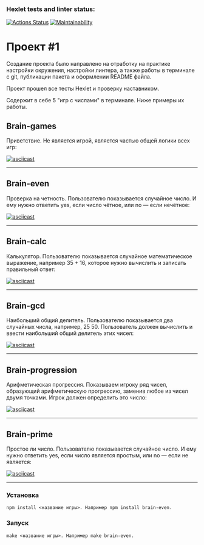 ### Hexlet tests and linter status:
[![Actions Status](https://github.com/svyatoslavxx/frontend-project-lvl1/workflows/hexlet-check/badge.svg)](https://github.com/svyatoslavxx/frontend-project-lvl1/actions)
[![Maintainability](https://api.codeclimate.com/v1/badges/81e72d6b1378c17a736d/maintainability)](https://codeclimate.com/github/svyatoslavxx/frontend-project-lvl1/maintainability)

<h1><b>Проект #1</b></h1>
Создание проекта было направлено на отработку на практике настройки окружения, настройки линтера, а также работы в терминале c git, публикации пакета и оформлении README файла. 

Проект прошел все тесты Hexlet и проверку наставником.


Содержит в себе 5 "игр с числами" в терминале. Ниже примеры их работы.

<h2><b>Brain-games</b></h2> Приветствие. Не является игрой, является частью общей логики всех игр:

[![asciicast](https://asciinema.org/a/507160.svg)](https://asciinema.org/a/507160)

---

<h2><b>Brain-even</b></h2> Проверка на четность. Пользователю показывается случайное число. И ему нужно ответить yes, если число чётное, или no — если нечётное:

[![asciicast](https://asciinema.org/a/506510.svg)](https://asciinema.org/a/506510)

---

<h2><b>Brain-calc</b></h2> Калькулятор. Пользователю показывается случайное математическое выражение, например 35 + 16, которое нужно вычислить и записать правильный ответ:

[![asciicast](https://asciinema.org/a/506729.svg)](https://asciinema.org/a/506729)

---

<h2><b>Brain-gcd</b></h2> Наибольший общий делитель. Пользователю показывается два случайных числа, например, 25 50. Пользователь должен вычислить и ввести наибольший общий делитель этих чисел:

[![asciicast](https://asciinema.org/a/506742.svg)](https://asciinema.org/a/506742)

---

<h2><b>Brain-progression</b></h2> Арифметическая прогрессия. Показываем игроку ряд чисел, образующий арифметическую прогрессию, заменив любое из чисел двумя точками. Игрок должен определить это число:

[![asciicast](https://asciinema.org/a/507083.svg)](https://asciinema.org/a/507083)

---

<h2><b>Brain-prime</b></h2> Простое ли число. Пользователю показывается случайное число. И ему нужно ответить yes, если число является простым, или no — если не является:

[![asciicast](https://asciinema.org/a/507152.svg)](https://asciinema.org/a/507152)

---

<h3><b>Установка</b></h3>

```
npm install <название игры>. Например npm install brain-even.
```
<h3><b>Запуск</b></h3>

```
make <название игры>. Например make brain-even.
```

